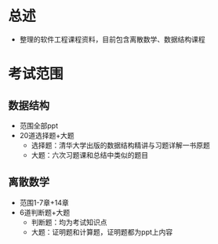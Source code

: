 # 总述
- 整理的软件工程课程资料，目前包含离散数学、数据结构课程

# 考试范围

## 数据结构
- 范围全部ppt
- 20道选择题+大题
  - 选择题：清华大学出版的数据结构精讲与习题详解一书原题
  - 大题：六次习题课和总结中类似的题目

## 离散数学
- 范围1-7章+14章
- 6道判断题+大题
  - 判断题：均为考试知识点
  - 大题：证明题和计算题，证明题都为ppt上内容
